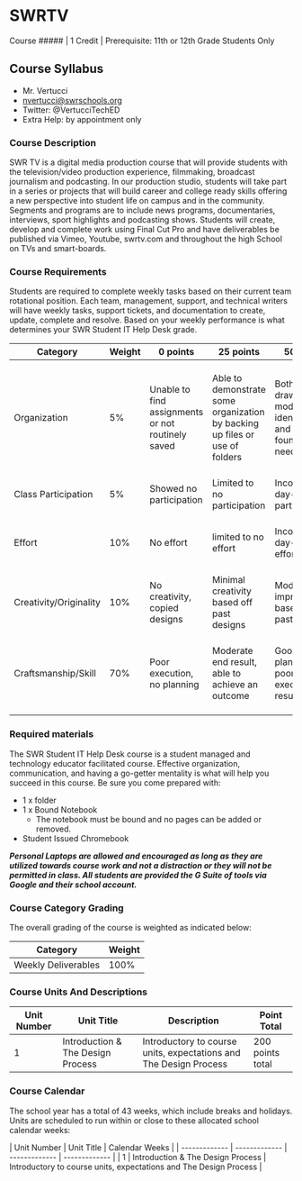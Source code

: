 # SWRTV

Course ##### | 1 Credit | Prerequisite: 11th or 12th Grade Students Only

## Course Syllabus

  - Mr. Vertucci
  - nvertucci@swrschools.org
  - Twitter: @VertucciTechED
  - Extra Help: by appointment only

### Course Description

SWR TV is a digital media production course that will provide students with the television/video production experience, filmmaking, broadcast journalism and podcasting. In our production studio, students will take part in a series or projects that will build career and college ready skills offering a new perspective into student life on campus and in the community. Segments and programs are to include news programs, documentaries, interviews, sport highlights and podcasting shows. Students will create, develop and complete work using Final Cut Pro and have deliverables be published via Vimeo, Youtube, swrtv.com and throughout the high School on TVs and smart-boards.

### Course Requirements

Students are required to complete weekly tasks based on their current team rotational position. Each team, management, support, and technical writers will have weekly tasks, support tickets, and documentation to create, update, complete and resolve. Based on your weekly performance is what determines your SWR Student IT Help Desk grade.

| Category | Weight | 0 points  | 25 points | 50 points | 75 points | 100 points |
| ------------- | ------------- | ------------- | ------------- | ------------- | ------------- | ------------- |
| Organization | 5% | Unable to find assignments or not routinely saved | Able to demonstrate some organization by backing up files or use of folders | Both drawings and models are identifiable and can be found if needed | All drawings are in a folder and models organized by folders in Google Drive | All drawings are in a folder labeled correctly and models organized by folders in Google Drive labeled correctly |
| Class Participation | 5% | Showed no participation | Limited to no participation | Inconsistent day-to-day participation | Participated only when needed  | Engaged daily and actively participated |
| Effort | 10% | No effort | limited to no effort | Inconsistent day-to-day effort | Showed effort only when needed or routinely directed | Continuous day-to-day effort with or without direction |
| Creativity/Originality | 10% | No creativity, copied designs | Minimal creativity based off past designs | Moderate improvements based off past designs | Complete overhaul of past or found designs | Completely new idea/design |
| Craftsmanship/Skill | 70% | Poor execution, no planning | Moderate end result, able to achieve an outcome | Good planning but poorly executed end result | Good planning and good end result although not what had been designed or communicated | Great planning & execution able to achieve what had been designed or communicated |

### Required materials

The SWR Student IT Help Desk course is a student managed and technology educator facilitated course. Effective organization, communication, and having a go-getter mentality is what will help you succeed in this course. Be sure you come prepared with:

- 1 x folder
- 1 x Bound Notebook
    - The notebook must be bound and no pages can be added or removed.
- Student Issued Chromebook

***Personal Laptops are allowed and encouraged as long as they are utilized towards course work and not a distraction or they will not be permitted in class. All students are provided the G Suite of tools via Google and their school account.***

### Course Category Grading

The overall grading of the course is weighted as indicated below:

| Category | Weight |
| ------------- | ------------- |
| Weekly Deliverables | 100% |

### Course Units And Descriptions

| Unit Number | Unit Title | Description | Point Total |
| ------------- | ------------- | ------------- | ------------- |
| 1 | Introduction & The Design Process | Introductory to course units, expectations and The Design Process | 200 points total |

### Course Calendar

The school year has a total of 43 weeks, which include breaks and holidays. Units are scheduled to run within or close to these allocated school calendar weeks:

| Unit Number | Unit Title | Calendar Weeks |
| ------------- | ------------- | ------------- | ------------- |
| 1 | Introduction & The Design Process | Introductory to course units, expectations and The Design Process |
